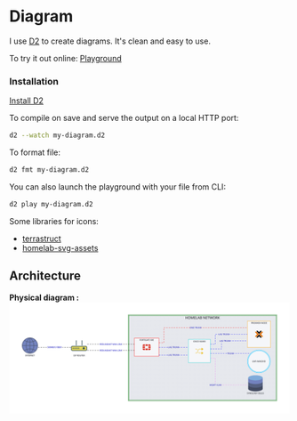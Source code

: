 # Diagram

I use [D2](https://d2lang.com/) to create diagrams. It's clean and easy to use.

To try it out online: [Playground](https://play.d2lang.com/)

### Installation

[Install D2](https://d2lang.com/tour/install/)

To compile on save and serve the output on a local HTTP port:
```sh
d2 --watch my-diagram.d2
```

To format file:
```sh
d2 fmt my-diagram.d2
```

You can also launch the playground with your file from CLI:
```sh
d2 play my-diagram.d2
```

Some libraries for icons:
- [terrastruct](https://icons.terrastruct.com/)
- [homelab-svg-assets](https://github.com/loganmarchione/homelab-svg-assets?tab=readme-ov-file)
## Architecture

**Physical diagram :**
![physical diagram](network.svg)
